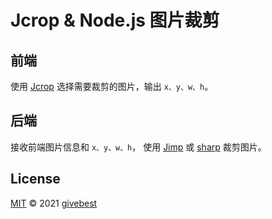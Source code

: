 # Jcrop & Node.js 图片裁剪

## 前端

使用 [Jcrop](https://github.com/tapmodo/Jcrop) 选择需要裁剪的图片，输出 `x、y、w、h`。

## 后端

接收前端图片信息和 `x、y、w、h`， 使用 [Jimp](https://github.com/oliver-moran/jimp) 或 [sharp](https://github.com/lovell/sharp) 裁剪图片。

## License

[MIT](./LICENSE) © 2021 [givebest](https://github.com/givebest)
